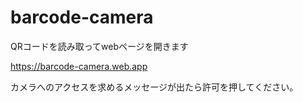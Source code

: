 # barcode-camera
QRコードを読み取ってwebページを開きます

https://barcode-camera.web.app

カメラへのアクセスを求めるメッセージが出たら許可を押してください。
